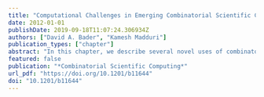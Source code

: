 ```yaml
---
title: "Computational Challenges in Emerging Combinatorial Scientific Computing Applications"
date: 2012-01-01
publishDate: 2019-09-18T11:07:24.306934Z
authors: ["David A. Bader", "Kamesh Madduri"]
publication_types: ["chapter"]
abstract: "In this chapter, we describe several novel uses of combinatorial techniques that have found widespread use in realms outside traditional scientific computing. The “emerging” scientific disciplines of social and technological network analysis and computational molecular biology serve as the backdrop for our discussion. As illustrative case studies, we present two key problems in each of these areas. Most typical formulations of our chosen case studies are NP-hard optimization problems on graphs, and hence a great variety of new approximation algorithms and heuristics are being designed to solve them. We will provide a high-level overview of the problems, review some popular algorithmic strategies to solve them, and then focus our discussion on interesting combinatorial routines that these methods typically employ. Keeping with this book’s recurring theme of efficient “large-scale computing,” we highlight the state-of-the-art parallel approaches for solving these problems, and out-line challenges that may hinder scalable implementations on current parallel platforms."
featured: false
publication: "*Combinatorial Scientific Computing*"
url_pdf: "https://doi.org/10.1201/b11644"
doi: "10.1201/b11644"
---
```


